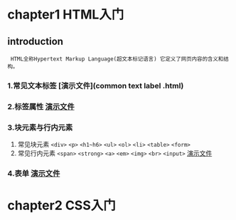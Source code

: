 # chapter1 HTML入门
## introduction
` HTML全称Hypertext Markup Language(超文本标记语言) 它定义了网页内容的含义和结构。`
### 1.常见文本标签  [演示文件](common text label .html)
### 2.标签属性 [演示文件](HTMLElement.html)
### 3.块元素与行内元素
  1. 常见块元素
    `<div>` `<p>` `<h1~h6>` `<ul>` `<ol>` `<li>` `<table>` `<form>`
  2. 常见行内元素
   `<span>` `<strong>` `<a>` `<em>` `<img>` `<br>` `<input>`
[演示文件](HTMLblock.html)
### 4.表单 [演示文件](HTMLformat.html)

# chapter2 CSS入门
